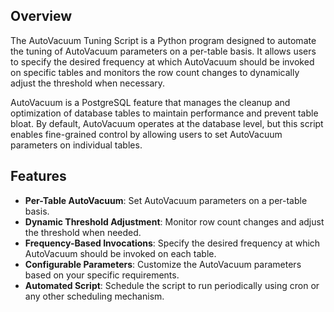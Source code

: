 
## Overview

The AutoVacuum Tuning Script is a Python program designed to automate the tuning of AutoVacuum parameters on a per-table basis. It allows users to specify the desired frequency at which AutoVacuum should be invoked on specific tables and monitors the row count changes to dynamically adjust the threshold when necessary.

AutoVacuum is a PostgreSQL feature that manages the cleanup and optimization of database tables to maintain performance and prevent table bloat. By default, AutoVacuum operates at the database level, but this script enables fine-grained control by allowing users to set AutoVacuum parameters on individual tables.

## Features

-   **Per-Table AutoVacuum**: Set AutoVacuum parameters on a per-table basis.
-   **Dynamic Threshold Adjustment**: Monitor row count changes and adjust the threshold when needed.
-   **Frequency-Based Invocations**: Specify the desired frequency at which AutoVacuum should be invoked on each table.
-   **Configurable Parameters**: Customize the AutoVacuum parameters based on your specific requirements.
-   **Automated Script**: Schedule the script to run periodically using cron or any other scheduling mechanism.
